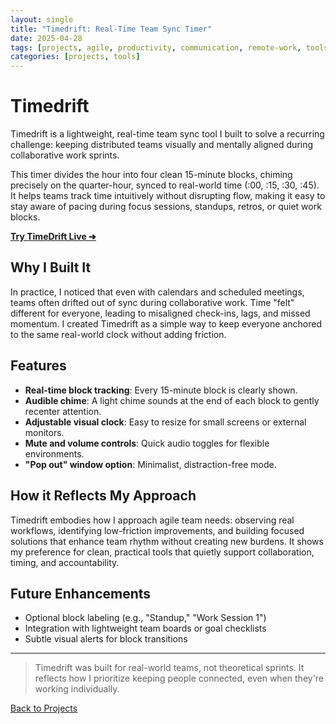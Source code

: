 ```yaml
---
layout: single
title: "Timedrift: Real-Time Team Sync Timer"
date: 2025-04-28
tags: [projects, agile, productivity, communication, remote-work, tools]
categories: [projects, tools]
---
```


# Timedrift

Timedrift is a lightweight, real-time team sync tool I built to solve a recurring challenge: keeping distributed teams visually and mentally aligned during collaborative work sprints.

This timer divides the hour into four clean 15-minute blocks, chiming precisely on the quarter-hour, synced to real-world time (:00, :15, :30, :45). It helps teams track time intuitively without disrupting flow, making it easy to stay aware of pacing during focus sessions, standups, retros, or quiet work blocks.

[**Try TimeDrift Live ➔**](https://hellomynameisariel.github.io/timedrift/)

## Why I Built It

In practice, I noticed that even with calendars and scheduled meetings, teams often drifted out of sync during collaborative work. Time "felt" different for everyone, leading to misaligned check-ins, lags, and missed momentum. I created Timedrift as a simple way to keep everyone anchored to the same real-world clock without adding friction.

## Features

- **Real-time block tracking**: Every 15-minute block is clearly shown.
- **Audible chime**: A light chime sounds at the end of each block to gently recenter attention.
- **Adjustable visual clock**: Easy to resize for small screens or external monitors.
- **Mute and volume controls**: Quick audio toggles for flexible environments.
- **"Pop out" window option**: Minimalist, distraction-free mode.

## How it Reflects My Approach

Timedrift embodies how I approach agile team needs: observing real workflows, identifying low-friction improvements, and building focused solutions that enhance team rhythm without creating new burdens. It shows my preference for clean, practical tools that quietly support collaboration, timing, and accountability.

## Future Enhancements

- Optional block labeling (e.g., "Standup," "Work Session 1")
- Integration with lightweight team boards or goal checklists
- Subtle visual alerts for block transitions

---


> Timedrift was built for real-world teams, not theoretical sprints. It reflects how I prioritize keeping people connected, even when they're working individually.

[Back to Projects](../projects.md)

